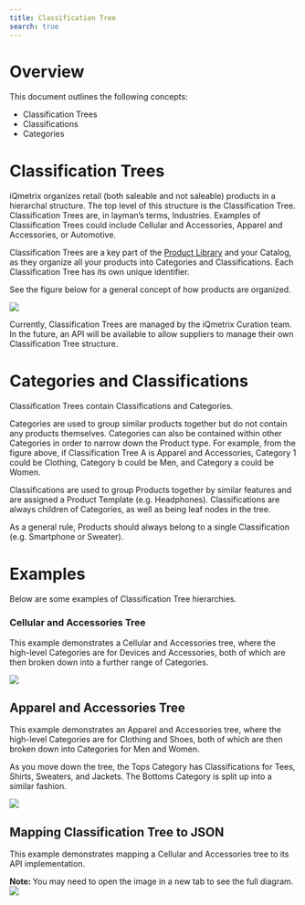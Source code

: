 ```yaml
---
title: Classification Tree
search: true
---
```


# Overview

This document outlines the following concepts:

* Classification Trees
* Classifications
* Categories

# Classification Trees

iQmetrix organizes retail (both saleable and not saleable) products in a hierarchal structure. The top level of this structure is the Classification Tree. Classification Trees are, in layman’s terms, Industries. Examples of Classification Trees could include Cellular and Accessories, Apparel and Accessories, or Automotive. 

Classification Trees are a key part of the [Product Library](http://developers.iqmetrix.com/concepts/product-library/#product-library) and your Catalog, as they organize all your products into Categories and Classifications. Each Classification Tree has its own unique identifier. 

See the figure below for a general concept of how products are organized. 

<img class="popUpImage" src="http://developers.iqmetrix.com/images/classifications.png"/>  

Currently, Classification Trees are managed by the iQmetrix Curation team. In the future, an API will be available to allow suppliers to manage their own Classification Tree structure.

# Categories and Classifications

Classification Trees contain Classifications and Categories.

Categories are used to group similar products together but do not contain any products themselves. Categories can also be contained within other Categories in order to narrow down the Product type. For example, from the figure above, if Classification Tree A is Apparel and Accessories, Category 1 could be Clothing, Category b could be Men, and Category a could be Women.

Classifications are used to group Products together by similar features and are assigned a Product Template (e.g. Headphones). Classifications are always children of Categories, as well as being leaf nodes in the tree.

As a general rule, Products should always belong to a single Classification (e.g. Smartphone or Sweater). 

# Examples

Below are some examples of Classification Tree hierarchies. 

### Cellular and Accessories Tree

This example demonstrates a Cellular and Accessories tree, where the high-level Categories are for Devices and Accessories, both of which are then broken down into a further range of Categories.

<img class="popUpImage" src="http://developers.iqmetrix.com/images/classification-tree-wireless.gif"/> 

## Apparel and Accessories Tree

This example demonstrates an Apparel and Accessories tree, where the high-level Categories are for Clothing and Shoes, both of which are then broken down into Categories for Men and Women.

As you move down the tree, the Tops Category has Classifications for Tees, Shirts, Sweaters, and Jackets. The Bottoms Category is split up into a similar fashion.

<img class="popUpImage" src="http://developers.iqmetrix.com/images/classification-tree-general.gif"/> 

## Mapping Classification Tree to JSON

This example demonstrates mapping a Cellular and Accessories tree to its API implementation.

<div class="alert alert-info" role="alert"><i class="fa fa-info-circle"></i> <b>Note: </b>
You may need to open the image in a new tab to see the full diagram. 
</div>

<img class="popUpImage" src="http://developers.iqmetrix.com/images/class-tree-mapping.png"/> 